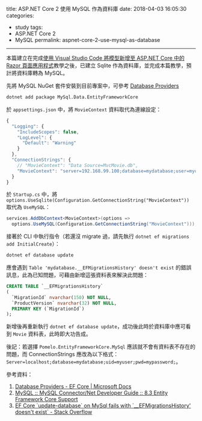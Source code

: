 title: ASP.NET Core 2 使用 MySQL 作為資料庫
date: 2018-04-03 16:05:30
categories:
- study
tags:
- ASP.NET Core 2
- MySQL
permalink: aspnet-core-2-use-mysql-as-database
---
本篇建立在完成[使用 Visual Studio Code 將模型新增至 ASP.NET Core 中的 Razor 頁面應用程式](https://docs.microsoft.com/zh-tw/aspnet/core/tutorials/razor-pages-vsc/model)教學之後，已建立 Sqlite 作為資料庫，並完成本篇教學，預計將資料庫轉為 MySQL。

先將 MySQL NuGet 套件安裝到目前專案中，可參考 [Database Providers](https://docs.microsoft.com/en-us/ef/core/providers/)
```sh
dotnet add package MySql.Data.EntityFrameworkCore
```

於 `appsettings.json` 中，將 `MovieContext` 資料取代為連線設定：
```js
{
  "Logging": {
    "IncludeScopes": false,
    "LogLevel": {
      "Default": "Warning"
    }
  },
  "ConnectionStrings": {
    // "MovieContext": "Data Source=MvcMovie.db",
    "MovieContext": "server=192.168.99.100;database=mydatabase;user=myuser;password=mypassword"
  }
}
```

於 `Startup.cs` 中，將 `options.UseSqlite(Configuration.GetConnectionString("MovieContext"))` 取代為 `UseMySQL`：
```cs
services.AddDbContext<MovieContext>(options => 
  options.UseMySQL(Configuration.GetConnectionString("MovieContext")));
```

接著於 CLI 中執行指令（若還沒 migrate 過，請先執行 `dotnet ef migrations add InitialCreate`）：
```sh
dotnet ef database update
```

應會遇到 `Table 'mydatabase.__EFMigrationsHistory' doesn't exist` 的錯誤訊息，此為已知問題，可藉由新增這張資料表來解決此問題：
```sql
CREATE TABLE `__EFMigrationsHistory` 
( 
  `MigrationId` nvarchar(150) NOT NULL, 
  `ProductVersion` nvarchar(32) NOT NULL, 
  PRIMARY KEY (`MigrationId`) 
);
```

新增後再重新執行 `dotnet ef database update`，成功後此時於資料庫中應可看到 `Movie` 資料表，此時即大功告成。

後記：若選擇 `Pomelo.EntityFrameworkCore.MySql` 應該就不會有資料表不存在的問題，而 ConnectionStrings 應改為以下格式：`Server=localhost;database=mydatabase;uid=myuser;pwd=mypassword;`。

參考資料：
1. [Database Providers - EF Core | Microsoft Docs](https://docs.microsoft.com/en-us/ef/core/providers/)
2. [MySQL :: MySQL Connector/Net Developer Guide :: 8.3 Entity Framework Core Support](https://dev.mysql.com/doc/connector-net/en/connector-net-entityframework-core.html)
3. [EF Core \`update-database\` on MySql fails with \`__EFMigrationsHistory' doesn't exist\` - Stack Overflow](https://stackoverflow.com/a/46090571/4968420)